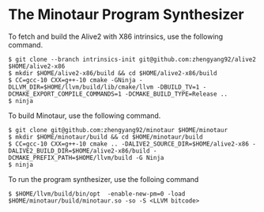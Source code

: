 # The Minotaur Program Synthesizer

To fetch and build the Alive2 with X86 intrinsics, use the following command.

    $ git clone --branch intrinsics-init git@github.com:zhengyang92/alive2 $HOME/alive2-x86
    $ mkdir $HOME/alive2-x86/build && cd $HOME/alive2-x86/build
    $ CC=gcc-10 CXX=g++-10 cmake -GNinja -DLLVM_DIR=$HOME/llvm/build/lib/cmake/llvm -DBUILD_TV=1 -DCMAKE_EXPORT_COMPILE_COMMANDS=1 -DCMAKE_BUILD_TYPE=Release ..
    $ ninja

To build Minotaur, use the following command.

    $ git clone git@github.com:zhengyang92/minotaur $HOME/minotaur
    $ mkdir $HOME/minotaur/build && cd $HOME/minotaur/build
    $ CC=gcc-10 CXX=g++-10 cmake .. -DALIVE2_SOURCE_DIR=$HOME/alive2-x86 -DALIVE2_BUILD_DIR=$HOME/alive2-x86/build -DCMAKE_PREFIX_PATH=$HOME/llvm/build -G Ninja
    $ ninja

To run the program synthesizer, use the folloing command

    $ $HOME/llvm/build/bin/opt  -enable-new-pm=0 -load $HOME/minotaur/build/minotaur.so -so -S <LLVM bitcode>
